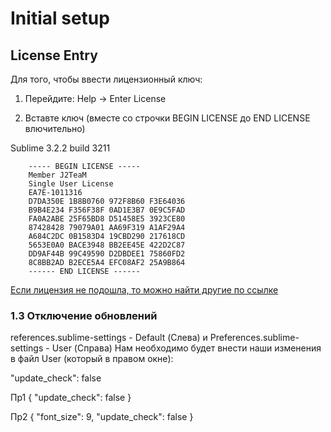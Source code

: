 # Initial setup

## License Entry

Для того, чтобы ввести лицензионный ключ:

1. Перейдите: Help -> Enter License

2. Вставте ключ (вместе со строчки BEGIN LICENSE до END LICENSE влючительно)

Sublime 3.2.2 build 3211

		----- BEGIN LICENSE -----
		Member J2TeaM
		Single User License
		EA7E-1011316
		D7DA350E 1B8B0760 972F8B60 F3E64036
		B9B4E234 F356F38F 0AD1E3B7 0E9C5FAD
		FA0A2ABE 25F65BD8 D51458E5 3923CE80
		87428428 79079A01 AA69F319 A1AF29A4
		A684C2DC 0B1583D4 19CBD290 217618CD
		5653E0A0 BACE3948 BB2EE45E 422D2C87
		DD9AF44B 99C49590 D2DBDEE1 75860FD2
		8C8BB2AD B2ECE5A4 EFC08AF2 25A9B864
		------ END LICENSE ------

[Если лицензия не подошла, то можно найти другие по ссылке](https://gist.github.com/dinhchi27/80d49460fd4529e21e6b60cc77c79b54)

### 1.3 Отключение обновлений

references.sublime-settings - Default (Слева) и Preferences.sublime-settings - User (Справа)
Нам необходимо будет внести наши изменения в файл User (который в правом окне):

"update_check": false

Пр1
{
	"update_check": false
}

Пр2
{
	"font_size": 9,
	"update_check": false
}